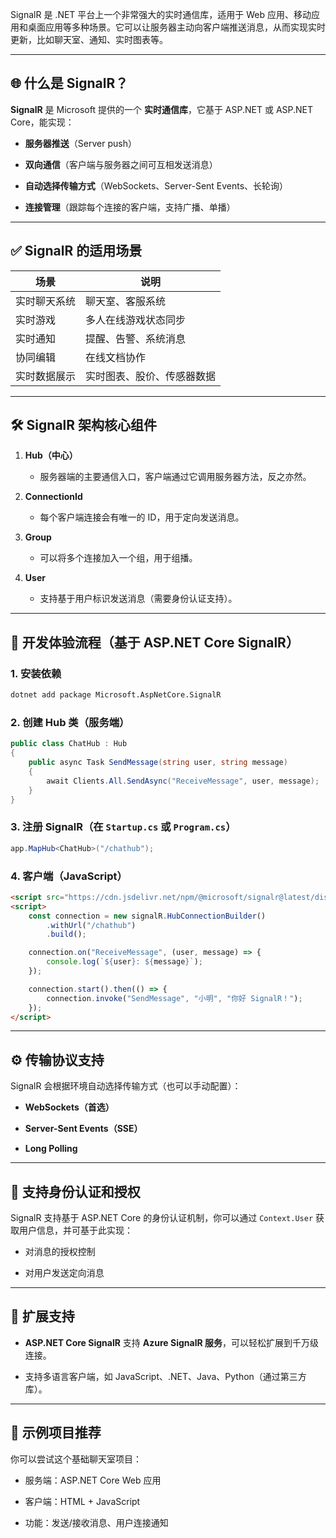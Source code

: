 SignalR 是 .NET 平台上一个非常强大的实时通信库，适用于 Web 应用、移动应用和桌面应用等多种场景。它可以让服务器主动向客户端推送消息，从而实现实时更新，比如聊天室、通知、实时图表等。

---

## 🌐 什么是 SignalR？

**SignalR** 是 Microsoft 提供的一个 **实时通信库**，它基于 ASP.NET 或 ASP.NET Core，能实现：

- **服务器推送**（Server push）
    
- **双向通信**（客户端与服务器之间可互相发送消息）
    
- **自动选择传输方式**（WebSockets、Server-Sent Events、长轮询）
    
- **连接管理**（跟踪每个连接的客户端，支持广播、单播）
    

---

## ✅ SignalR 的适用场景

|场景|说明|
|---|---|
|实时聊天系统|聊天室、客服系统|
|实时游戏|多人在线游戏状态同步|
|实时通知|提醒、告警、系统消息|
|协同编辑|在线文档协作|
|实时数据展示|实时图表、股价、传感器数据|

---

## 🛠️ SignalR 架构核心组件

1. **Hub（中心）**
    
    - 服务器端的主要通信入口，客户端通过它调用服务器方法，反之亦然。
        
2. **ConnectionId**
    
    - 每个客户端连接会有唯一的 ID，用于定向发送消息。
        
3. **Group**
    
    - 可以将多个连接加入一个组，用于组播。
        
4. **User**
    
    - 支持基于用户标识发送消息（需要身份认证支持）。
        

---

## 🚀 开发体验流程（基于 ASP.NET Core SignalR）

### 1. 安装依赖

```bash
dotnet add package Microsoft.AspNetCore.SignalR
```

### 2. 创建 Hub 类（服务端）

```csharp
public class ChatHub : Hub
{
    public async Task SendMessage(string user, string message)
    {
        await Clients.All.SendAsync("ReceiveMessage", user, message);
    }
}
```

### 3. 注册 SignalR（在 `Startup.cs` 或 `Program.cs`）

```csharp
app.MapHub<ChatHub>("/chathub");
```

### 4. 客户端（JavaScript）

```html
<script src="https://cdn.jsdelivr.net/npm/@microsoft/signalr@latest/dist/browser/signalr.js"></script>
<script>
    const connection = new signalR.HubConnectionBuilder()
        .withUrl("/chathub")
        .build();

    connection.on("ReceiveMessage", (user, message) => {
        console.log(`${user}: ${message}`);
    });

    connection.start().then(() => {
        connection.invoke("SendMessage", "小明", "你好 SignalR！");
    });
</script>
```

---

## ⚙️ 传输协议支持

SignalR 会根据环境自动选择传输方式（也可以手动配置）：

- **WebSockets（首选）**
    
- **Server-Sent Events（SSE）**
    
- **Long Polling**
    

---

## 🔐 支持身份认证和授权

SignalR 支持基于 ASP.NET Core 的身份认证机制，你可以通过 `Context.User` 获取用户信息，并可基于此实现：

- 对消息的授权控制
    
- 对用户发送定向消息
    

---

## 📡 扩展支持

- **ASP.NET Core SignalR** 支持 **Azure SignalR 服务**，可以轻松扩展到千万级连接。
    
- 支持多语言客户端，如 JavaScript、.NET、Java、Python（通过第三方库）。
    

---

## 🧪 示例项目推荐

你可以尝试这个基础聊天室项目：

- 服务端：ASP.NET Core Web 应用
    
- 客户端：HTML + JavaScript
    
- 功能：发送/接收消息、用户连接通知
    